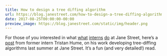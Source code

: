 ```yaml
---
title: How to design a tree diffing algorithm
url: https://blog.janestreet.com/how-to-design-a-tree-diffing-algorithm/
date: 2017-08-25T00:00:00-00:00
preview_image: https://blog.janestreet.com/static/img/header.png
---
```


<p>For those of you interested in what
<a href="/what-the-interns-have-wrought-rpc_parallel-and-core_profiler">what</a>
<a href="/what-the-interns-have-wrought-2016">interns</a>
<a href="/what-the-interns-have-wrought-2017">do</a> at Jane Street, here’s a
<a href="http://thume.ca/2017/06/17/tree-diffing/">post</a> from former intern
Tristan Hume, on his work developing tree-diffing algorithms last
summer at Jane Street. It’s a fun (and very detailed!) read.</p>
